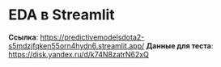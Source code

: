 # EDA в Streamlit
**Ссылка**: https://predictivemodelsdota2-s5mdzjfqken55orn4hydn6.streamlit.app/
**Данные для теста**: https://disk.yandex.ru/d/k74N8zatrN62xQ

